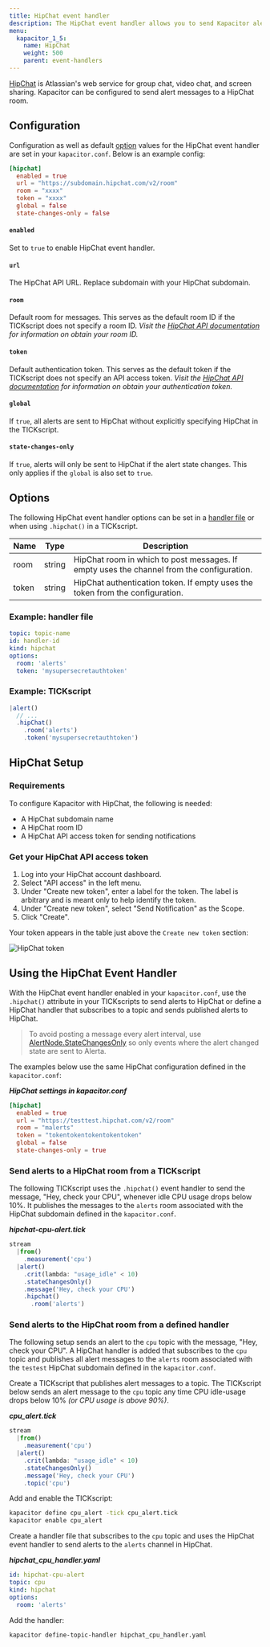 ```yaml
---
title: HipChat event handler
description: The HipChat event handler allows you to send Kapacitor alerts to HipChat. This doc includes configuration options and usage examples.
menu:
  kapacitor_1_5:
    name: HipChat
    weight: 500
    parent: event-handlers
---
```


[HipChat](https://www.hipchat.com/) is Atlassian's web service for group chat,
video chat, and screen sharing.
Kapacitor can be configured to send alert messages to a HipChat room.

## Configuration
Configuration as well as default [option](#options) values for the HipChat event
handler are set in your `kapacitor.conf`.
Below is an example config:

```toml
[hipchat]
  enabled = true
  url = "https://subdomain.hipchat.com/v2/room"
  room = "xxxx"
  token = "xxxx"
  global = false
  state-changes-only = false
```

#### `enabled`
Set to `true` to enable HipChat event handler.

#### `url`
The HipChat API URL. Replace subdomain with your HipChat subdomain.

#### `room`
Default room for messages.
This serves as the default room ID if the TICKscript does not specify a room ID.
_Visit the [HipChat API documentation](https://www.hipchat.com/docs/apiv2) for
information on obtain your room ID._

#### `token`
Default authentication token.
This serves as the default token if the TICKscript does not specify an API
access token.
_Visit the [HipChat API documentation](https://www.hipchat.com/docs/apiv2) for
information on obtain your authentication token._

#### `global`
If `true`, all alerts are sent to HipChat without explicitly specifying HipChat
in the TICKscript.

#### `state-changes-only`
If `true`, alerts will only be sent to HipChat if the alert state changes.
This only applies if the `global` is also set to `true`.

## Options
The following HipChat event handler options can be set in a
[handler file](/kapacitor/v1.5/event_handlers/#handler-file) or when using
`.hipchat()` in a TICKscript.

| Name  | Type   | Description                                                                               |
| ----  | ----   | -----------                                                                               |
| room  | string | HipChat room in which to post messages. If empty uses the channel from the configuration. |
| token | string | HipChat authentication token. If empty uses the token from the configuration.             |

### Example: handler file
```yaml
topic: topic-name
id: handler-id
kind: hipchat
options:
  room: 'alerts'
  token: 'mysupersecretauthtoken'
```

### Example: TICKscript
```js
|alert()
  // ...
  .hipChat()
    .room('alerts')
    .token('mysupersecretauthtoken')
```


## HipChat Setup

### Requirements

To configure Kapacitor with HipChat, the following is needed:

* A HipChat subdomain name
* A HipChat room ID
* A HipChat API access token for sending notifications

### Get your HipChat API access token

1. Log into your HipChat account dashboard.
2. Select "API access" in the left menu.
3. Under "Create new token", enter a label for the token.
   The label is arbitrary and is meant only to help identify the token.
4. Under "Create new token", select "Send Notification" as the Scope.
5. Click "Create".

Your token appears in the table just above the `Create new token` section:

![HipChat token](/img/kapacitor/hipchat-token.png)


##  Using the HipChat Event Handler
With the HipChat event handler enabled in your `kapacitor.conf`, use the
`.hipchat()` attribute in your TICKscripts to send alerts to HipChat or define a
HipChat handler that subscribes to a topic and sends published alerts to HipChat.

> To avoid posting a message every alert interval, use
> [AlertNode.StateChangesOnly](/kapacitor/v1.5/nodes/alert_node/#statechangesonly)
> so only events where the alert changed state are sent to Alerta.

The examples below use the same HipChat configuration defined in the `kapacitor.conf`:

_**HipChat settings in kapacitor.conf**_  
```toml
[hipchat]
  enabled = true
  url = "https://testtest.hipchat.com/v2/room"
  room = "malerts"
  token = "tokentokentokentokentoken"
  global = false
  state-changes-only = true
```

### Send alerts to a HipChat room from a TICKscript

The following TICKscript uses the `.hipchat()` event handler to send the message,
"Hey, check your CPU", whenever idle CPU usage drops below 10%.
It publishes the messages to the `alerts` room associated with the HipChat
subdomain defined in the `kapacitor.conf`.

_**hipchat-cpu-alert.tick**_  
```js
stream
  |from()
    .measurement('cpu')
  |alert()
    .crit(lambda: "usage_idle" < 10)
    .stateChangesOnly()
    .message('Hey, check your CPU')
    .hipchat()
      .room('alerts')
```

### Send alerts to the HipChat room from a defined handler

The following setup sends an alert to the `cpu` topic with the message, "Hey,
check your CPU".
A HipChat handler is added that subscribes to the `cpu` topic and publishes all
alert messages to the `alerts` room associated with the `testest` HipChat
subdomain defined in the `kapacitor.conf`.

Create a TICKscript that publishes alert messages to a topic.
The TICKscript below sends an alert message to the `cpu` topic any time CPU
idle-usage drops below 10% _(or CPU usage is above 90%)_.

_**cpu\_alert.tick**_
```js
stream
  |from()
    .measurement('cpu')
  |alert()
    .crit(lambda: "usage_idle" < 10)
    .stateChangesOnly()
    .message('Hey, check your CPU')
    .topic('cpu')
```

Add and enable the TICKscript:

```bash
kapacitor define cpu_alert -tick cpu_alert.tick
kapacitor enable cpu_alert
```

Create a handler file that subscribes to the `cpu` topic and uses the HipChat
event handler to send alerts to the `alerts` channel in HipChat.

_**hipchat\_cpu\_handler.yaml**_
```yaml
id: hipchat-cpu-alert
topic: cpu
kind: hipchat
options:
  room: 'alerts'
```

Add the handler:

```bash
kapacitor define-topic-handler hipchat_cpu_handler.yaml
```
